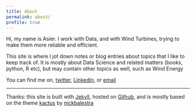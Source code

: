 ```yaml
---
title: About
permalink: about/
profile: true
---
```


Hi, my name is Asier. I work with Data, and with Wind Turbines, trying to make them more reliable and efficient.

This site is where I jot down notes or blog entries about topics that I like to keep track of. It is mostly about Data Science and related matters (books, python, R etc), but may contain other topics as well, such as Wind Energy

You can find me on, [twitter](https://twitter.com/asrbrr), [LinkedIn](https://es.linkedin.com/in/asierberra), or [email](mailto:asrbrr@gmail.com)

---

Thanks: this site is built with [Jekyll](https://jekyllrb.com/), hosted on [Github](https://github.com/asrbrr/asrbrr.github.io), and is mostly based on the theme [kactus](https://github.com/nickbalestra/kactus) by [nickbalestra](https://github.com/nickbalestra)
